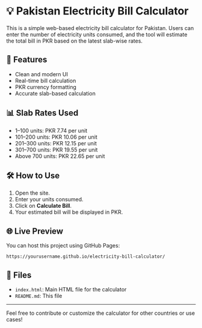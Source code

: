 
# 💡 Pakistan Electricity Bill Calculator

This is a simple web-based electricity bill calculator for Pakistan. Users can enter the number of electricity units consumed, and the tool will estimate the total bill in PKR based on the latest slab-wise rates.

## 🚀 Features
- Clean and modern UI
- Real-time bill calculation
- PKR currency formatting
- Accurate slab-based calculation

## 📊 Slab Rates Used
- 1–100 units: PKR 7.74 per unit
- 101–200 units: PKR 10.06 per unit
- 201–300 units: PKR 12.15 per unit
- 301–700 units: PKR 19.55 per unit
- Above 700 units: PKR 22.65 per unit

## 🛠️ How to Use
1. Open the site.
2. Enter your units consumed.
3. Click on **Calculate Bill**.
4. Your estimated bill will be displayed in PKR.

## 🌐 Live Preview
You can host this project using GitHub Pages:
```
https://yourusername.github.io/electricity-bill-calculator/
```

## 📁 Files
- `index.html`: Main HTML file for the calculator
- `README.md`: This file

---

Feel free to contribute or customize the calculator for other countries or use cases!
